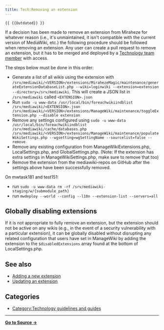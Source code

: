 ```yaml
---
title: Tech:Removing an extension
---
```


`{{ {{Outdated}} }}`

If a decision has been made to remove an extension from Miraheze for whatever reason (i.e., it's unmaintained, it isn't compatible with the current version of MediaWiki, etc.) the following procedure should be followed when removing an extension. Any user can create a pull request to remove an extension, but it has to be merged and deployed by a [Technology team member](/tech-docs/techvolunteers) with access.

The steps below must be done in this order:

* Generate a list of all wikis using the extension with `/srv/mediawiki/<VERSION>/extensions/MirahezeMagic/maintenance/generateExtensionDatabaseList.php --wiki=loginwiki --extension=extension --directory=/srv/mediawiki`. This will create a JSON list in `/srv/mediawiki` called `<EXTENSION>.json`
* Run `sudo -u www-data /usr/local/bin/foreachwikiindblist /srv/mediawiki/<EXTENSION>.json /srv/mediawiki/<VERSION>/extensions/ManageWiki/maintenance/toggleExtension.php --disable extension`
* Remove any settings configured using `sudo -u www-data /usr/local/bin/foreachwikiindblist /srv/mediawiki/cache/databases.php /srv/mediawiki/<VERSION>/extensions/ManageWiki/maintenance/populateWikiSettings.php --wgsetting=wgSettingName --sourcelist=false --remove`
* Remove any existing configuration from ManageWikiExtensions.php, LocalSettings.php, and GlobalSettings.php. (Note: If the extension has extra settings in ManageWikiSettings.php, make sure to remove that too)
* Remove the extension from the mediawiki-repos on GitHub after the settings above have been successfully removed.

On mwtask181 and test151:
* run `sudo -u www-data rm -rf /srv/mediawiki-staging/w/{submodule_path}`
* run `mwdeploy --world --config --l10n --extension-list --servers=all`

## Globally disabling extensions 

If it is not appropriate to fully remove an extension, but the extension should not be active on any wikis (e.g., in the event of a security vulnerability with a particular extension), it can be globally disabled without disrupting any related configuration that users have set in ManageWiki by adding the extension to the `$disabledExtensions` array found at the bottom of LocalSettings.php.

## See also 

* [Adding a new extension](/tech-docs/techadding_a_new_extension)
* [Updating an extension](https://meta.miraheze.org/wiki/Tech:Updating_an_extension)

## Categories

* [Category:Technology guidelines and guides](https://meta.miraheze.org/wiki/Category:Technology_guidelines_and_guides)

----
**[Go to Source &rarr;](https://meta.miraheze.org/wiki/Tech:Removing_an_extension)**